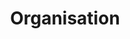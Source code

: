 ---
layout: redirect.njk
permalink: false
hideInSitemap: true
tags: level2
key: organisation_fr
title: Organisation
redirect: /en/design-system/organisation/process/
parent: designsystem_fr
order: 20
---
